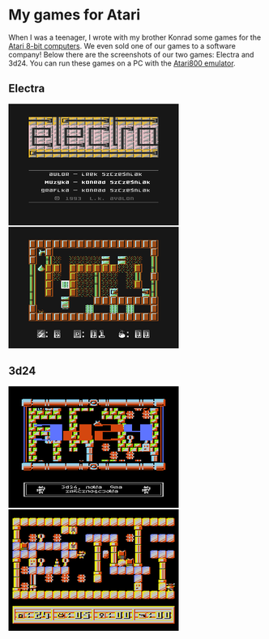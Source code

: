 <!-- -*- coding: utf-8 -*- -->

# My games for Atari

When I was a teenager, I wrote with my brother Konrad some games for
the [Atari 8-bit
computers](http://en.wikipedia.org/wiki/Atari_8-bit_family).  We even
sold one of our games to a software company!  Below there are the
screenshots of our two games: Electra and 3d24.  You can run these
games on a PC with the [Atari800 emulator](https://atari800.github.io/).

## Electra

![](electra_1.gif)![](electra_2.gif)

## 3d24

![](3d24_1.gif)![](3d24_2.gif)
